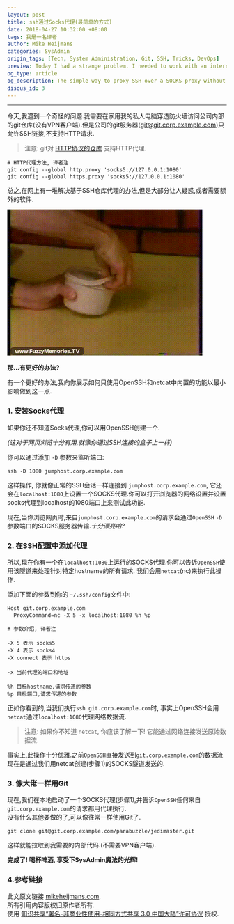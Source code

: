 ```yaml
---
layout: post
title: ssh通过Socks代理(最简单的方式)
date: 2018-04-27 10:32:00 +08:00
tags: 我是一名译者
author: Mike Heijmans
categories: SysAdmin
origin_tags: [Tech, System Administration, Git, SSH, Tricks, DevOps]
preview: Today I had a strange problem. I needed to work with an internal git repo behind a firewall from my home on my personal laptop. The git server only allows SSH connections (git@git.corp.example.com) and doesn't support HTTP requests.
og_type: article
og_description: The simple way to proxy SSH over a SOCKS proxy without any additional software.
disqus_id: 3
---
```


***

今天,我遇到一个奇怪的问题.我需要在家用我的私人电脑穿透防火墙访问公司内部的git仓库(没有VPN客户端).但是公司的git服务器(git@git.corp.example.com)只允许SSH链接,不支持HTTP请求.

> 注意: git对 [HTTP协议的仓库](http://www.aireadfun.com/blog/2013/08/27/using-git-through-a-socks-proxy-or-ssh-tunnel/) 支持HTTP代理.

```shell
# HTTP代理方法, 译者注
git config --global http.proxy 'socks5://127.0.0.1:1080'
git config --global https.proxy 'socks5://127.0.0.1:1080'
```

总之,在网上有一堆解决基于SSH仓库代理的办法,但是大部分让人疑惑,或者需要额外的软件.

![img-responsive](/assets/images/proxy-ssh-over-socks/splat.gif)

**那...有更好的办法?**

有一个更好的办法,我向你展示如何只使用OpenSSH和netcat中内置的功能以最小影响做到这一点.

### 1. 安装Socks代理

如果你还不知道Socks代理,你可以用OpenSSH创建一个.

*(这对于网页浏览十分有用,就像你通过SSH连接的盒子上一样)*

你可以通过添加 `-D` 参数来监听端口:

```shell
ssh -D 1080 jumphost.corp.example.com
```

这样操作, 你就像正常的SSH会话一样连接到 `jumphost.corp.example.com`, 它还会在`localhost:1080`上设置一个SOCKS代理.你可以打开浏览器的网络设置并设置socks代理到localhost的1080端口上来测试此功能.

现在,当你浏览网页时,来自`jumphost.corp.example.com`的请求会通过`OpenSSH` `-D`参数端口的SOCKS服务器传输.*十分漂亮哈?*


### 2. 在SSH配置中添加代理

所以,现在你有一个在`localhost:1080`上运行的SOCKS代理.你可以告诉`OpenSSH`使用该隧道来处理针对特定hostname的所有请求.
我们会用`netcat`(nc)来执行此操作.

添加下面的参数到你的 ```~/.ssh/config```文件中:

```vim
Host git.corp.example.com
  ProxyCommand=nc -X 5 -x localhost:1080 %h %p
```

```shell
# 参数介绍, 译者注

-X 5 表示 socks5
-X 4 表示 socks4
-X connect 表示 https

-x 当前代理的端口和地址

%h 目标hostname,请求传递的参数
%p 目标端口,请求传递的参数

```

正如你看到的,当我们执行```ssh git.corp.example.com```时, 事实上OpenSSH会用`netcat`通过`localhost:1080`代理网络数据流.

> 注意: 如果你不知道 `netcat`, 你应该了解一下! 它能通过网络连接发送原始数据流.

事实上,此操作十分优雅.之前`OpenSSH`直接发送到`git.corp.example.com`的数据流现在是通过我们用netcat创建(步骤1)的SOCKS隧道发送的.

### 3. 像大佬一样用Git

现在,我们在本地启动了一个SOCKS代理(步骤1),并告诉`OpenSSH`任何来自`git.corp.example.com`的请求都用代理执行.  
没有什么其他要做的了,可以像往常一样使用Git了.

```shell
git clone git@git.corp.example.com/parabuzzle/jedimaster.git
```

这样就能拉取到我需要的内部代码.(不需要VPN客户端).

**完成了! 喝杯啤酒, 享受下SysAdmin魔法的光辉!**


### 4.参考链接

此文原文链接 [mikeheijmans.com][Link_1].  
所有引用内容版权归原作者所有.  
使用 [知识共享“署名-非商业性使用-相同方式共享 3.0 中国大陆”许可协议][Lisence] 授权.

[Lisence]: https://creativecommons.org/licenses/by-nc-sa/3.0/cn/

[Link_1]: http://www.mikeheijmans.com/sysadmin/2014/08/12/proxy-ssh-over-socks/